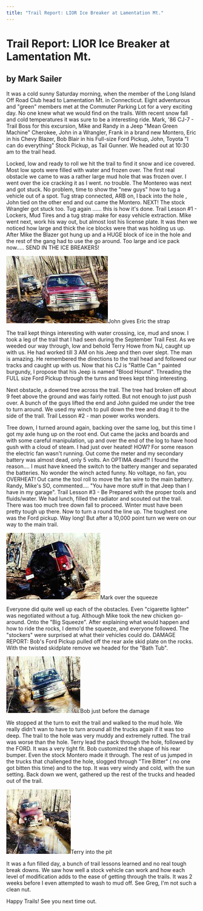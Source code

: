 ```yaml
---
title: "Trail Report: LIOR Ice Breaker at Lamentation Mt."
---
```

# Trail Report: LIOR Ice Breaker at Lamentation Mt.

## by Mark Sailer

It was a cold sunny Saturday morning, when the member of the Long Island Off Road Club head to Lamentation Mt. in Connecticut. Eight adventurous and "green" members met at the Commuter Parking Lot for a very exciting day. No one knew what we would find on the trails. With recent snow fall and cold temperatures it was sure to be a interesting ride. Mark, '86 CJ-7 - Trail Boss for this excursion, Mike and Randy in a Jeep "Mean Green Machine" Cherokee, John in a Wrangler, Frank in a brand new Montero, Eric in his Chevy Blazer, Bob Blair in his Full-size Ford Pickup, John, Toyota "I can do everything" Stock Pickup, as Tail Gunner. We headed out at 10:30 am to the trail head.

Locked, low and ready to roll we hit the trail to find it snow and ice covered. Most low spots were filled with water and frozen over. The first real obstacle we came to was a rather large mud hole that was frozen over. I went over the ice cracking it as I went. no trouble. The Montereo was next and got stuck. No problem, time to show the "new guys" how to tug a vehicle out of a spot. Tug strap connected, ARB on, I back into the hole , John tied on the other end and out came the Montero. NEXT! The stock Wrangler got stuck too. Tug again ...... this is how it's done. Trail Lesson #1 - Lockers, Mud Tires and a tug strap make for easy vehicle extraction. Mike went next, work his way out, but almost lost his license plate. It was then we noticed how large and thick the ice blocks were that was holding us up. After Mike the Blazer got hung up and a HUGE block of ice in the hole and the rest of the gang had to use the go around. Too large and ice pack now..... SEND IN THE ICE BREAKERS!

![](../../img/terry/trail/s82.jpg "")John gives Eric the strap

The trail kept things interesting with water crossing, ice, mud and snow. I took a leg of the trail that I had seen during the September Trail Fest. As we weeded our way through, low and behold Terry Howe from NJ, caught up with us. He had worked till 3 AM on his Jeep and then over slept. The man is amazing. He remembered the directions to the trail head and followed our tracks and caught up with us. Now that his CJ is "Rattle Can " painted burgundy, I propose that his Jeep is named "Blood Hound". Threading the FULL size Ford Pickup through the turns and trees kept thing interesting.

Next obstacle, a downed tree across the trail. The tree had broken off about 9 feet above the ground and was fairly rotted. But not enough to just push over. A bunch of the guys lifted the end and John guided me under the tree to turn around. We used my winch to pull down the tree and drag it to the side of the trail. Trail Lesson #2 - man power works wonders.

Tree down, I turned around again, backing over the same log, but this time I got my axle hung up on the root end. Out came the jacks and boards and with some careful manipulation, up and over the end of the log to have hood gush with a cloud of steam. I had just over heated! HOW? For some reason the electric fan wasn't running. Out come the meter and my secondary battery was almost dead, only 5 volts. An OPTIMA dead?! I found the reason.... I must have kneed the switch to the battery manger and separated the batteries. No wonder the winch acted funny. No voltage, no fan, you OVERHEAT! Out came the tool roll to move the fan wire to the main battery. Randy, Mike's SO, commented.... "You have more stuff in that Jeep than I have in my garage". Trail Lesson #3 - Be Prepared with the proper tools and fluids/water. We had lunch, filled the radiator and scouted out the trail. There was too much tree down fall to proceed. Winter must have been pretty tough up there. Now to turn a round the line up. The toughest one was the Ford pickup. Way long! But after a 10,000 point turn we were on our way to the main trail.

![](../../img/terry/trail/s83.jpg "")Mark over the squeeze

Everyone did quite well up each of the obstacles. Even "cigarette lighter" was negotiated without a tug. Although Mike took the new chicken go-around. Onto the "Big Squeeze". After explaining what would happen and how to ride the rocks, I demo'd the squeeze, and everyone followed. The "stockers" were surprised at what their vehicles could do. DAMAGE REPORT: Bob's Ford Pickup pulled off the rear axle skid plate on the rocks. With the twisted skidplate remove we headed for the "Bath Tub".

![](../../img/terry/trail/s84.jpg "")Bob just before the damage

We stopped at the turn to exit the trail and walked to the mud hole. We really didn't wan to have to turn around all the trucks again if it was too deep. The trail to the hole was very muddy and extremely rutted. The trail was worse than the hole. Terry lead the pack through the hole, followed by the FORD. It was a very tight fit. Bob customized the shape of his rear bumper. Even the stock Montero made it through. The rest of us jumped in the trucks that challenged the hole, slogged through "Tire Bitter" ( no one got bitten this time) and to the top. It was very windy and cold, with the sun setting. Back down we went, gathered up the rest of the trucks and headed out of the trail.

![](../../img/terry/trail/s81.jpg "")Terry into the pit

It was a fun filled day, a bunch of trail lessons learned and no real tough break downs. We saw how well a stock vehicle can work and how each level of modification adds to the ease of getting through the trails. It was 2 weeks before I even attempted to wash to mud off. See Greg, I'm not such a clean nut.

Happy Trails! See you next time out.